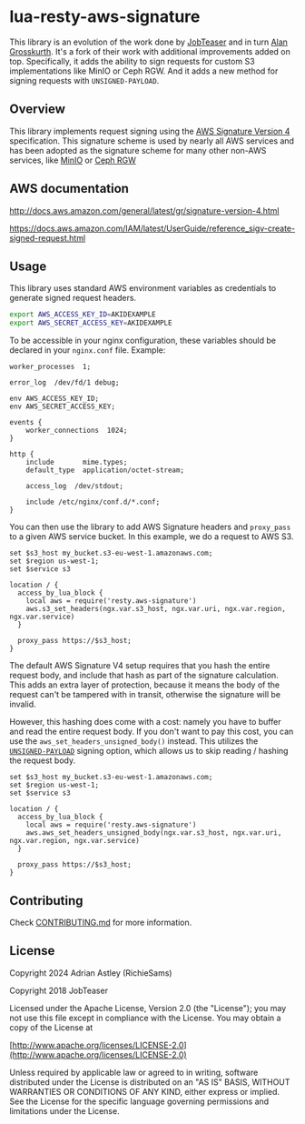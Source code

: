 # lua-resty-aws-signature

This library is an evolution of the work done by [JobTeaser](https://github.com/jobteaser/lua-resty-aws-signature) and in turn [Alan Grosskurth](https://github.com/grosskur/lua-resty-aws). It's a fork of their work with additional improvements added on top. Specifically, it adds the ability to sign requests for custom S3 implementations like MinIO or Ceph RGW. And it adds a new method for signing requests with `UNSIGNED-PAYLOAD`.

## Overview

This library implements request signing using the [AWS Signature
Version 4](https://docs.aws.amazon.com/AmazonS3/latest/API/sig-v4-authenticating-requests.html) specification. This signature scheme is used by nearly all AWS
services and has been adopted as the signature scheme for many other non-AWS services, like [MinIO](https://min.io/docs/minio/linux/administration/identity-access-management.html) or [Ceph RGW](https://docs.ceph.com/en/reef/radosgw/s3/authentication/)

## AWS documentation

http://docs.aws.amazon.com/general/latest/gr/signature-version-4.html

https://docs.aws.amazon.com/IAM/latest/UserGuide/reference_sigv-create-signed-request.html

## Usage

This library uses standard AWS environment variables as credentials to generate signed request headers.

```bash
export AWS_ACCESS_KEY_ID=AKIDEXAMPLE
export AWS_SECRET_ACCESS_KEY=AKIDEXAMPLE
```

To be accessible in your nginx configuration, these variables should be declared in your `nginx.conf` file. Example:

```nginx
worker_processes  1;

error_log  /dev/fd/1 debug;

env AWS_ACCESS_KEY_ID;
env AWS_SECRET_ACCESS_KEY;

events {
    worker_connections  1024;
}

http {
    include       mime.types;
    default_type  application/octet-stream;

    access_log  /dev/stdout;

    include /etc/nginx/conf.d/*.conf;
}
```

You can then use the library to add AWS Signature headers and `proxy_pass` to a given AWS service bucket. In this example, we do a request to AWS S3.

```nginx
set $s3_host my_bucket.s3-eu-west-1.amazonaws.com;
set $region us-west-1;
set $service s3

location / {
  access_by_lua_block {
    local aws = require('resty.aws-signature')
    aws.s3_set_headers(ngx.var.s3_host, ngx.var.uri, ngx.var.region, ngx.var.service)
  }

  proxy_pass https://$s3_host;
}
```

The default AWS Signature V4 setup requires that you hash the entire request body, and include that hash as part of the signature calculation. This adds an extra layer of protection, because it means the body of the request can't be tampered with in transit, otherwise the signature will be invalid.

However, this hashing does come with a cost: namely you have to buffer and read the entire request body. If you don't want to pay this cost, you can use the `aws_set_headers_unsigned_body()` instead. This utilizes the [`UNSIGNED-PAYLOAD`](https://docs.aws.amazon.com/AmazonS3/latest/API/sig-v4-header-based-auth.html) signing option, which allows us to skip reading / hashing the request body.

```nginx
set $s3_host my_bucket.s3-eu-west-1.amazonaws.com;
set $region us-west-1;
set $service s3

location / {
  access_by_lua_block {
    local aws = require('resty.aws-signature')
    aws.aws_set_headers_unsigned_body(ngx.var.s3_host, ngx.var.uri, ngx.var.region, ngx.var.service)
  }

  proxy_pass https://$s3_host;
}
```


## Contributing

Check [CONTRIBUTING.md](CONTRIBUTING.md) for more information.

## License

Copyright 2024 Adrian Astley (RichieSams)

Copyright 2018 JobTeaser

Licensed under the Apache License, Version 2.0 (the "License");
you may not use this file except in compliance with the License.
You may obtain a copy of the License at

  [http://www.apache.org/licenses/LICENSE-2.0](http://www.apache.org/licenses/LICENSE-2.0)

Unless required by applicable law or agreed to in writing, software
distributed under the License is distributed on an "AS IS" BASIS,
WITHOUT WARRANTIES OR CONDITIONS OF ANY KIND, either express or implied.
See the License for the specific language governing permissions and
limitations under the License.
